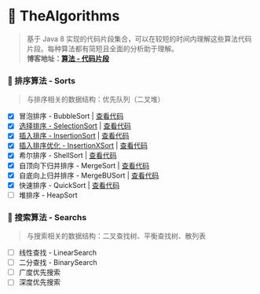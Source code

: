 # 🤔 TheAlgorithms
> 基于 Java 8 实现的代码片段集合，可以在较短的时间内理解这些算法代码片段。每种算法都有简短且全面的分析助于理解。<br/>**博客地址：[算法 - 代码片段](http://www.lxiaocode.com/%E7%AE%97%E6%B3%95%20-%20%E4%BB%A3%E7%A0%81%E7%89%87%E6%AE%B5/)** 

### 🦊 排序算法 - Sorts
> 与排序相关的数据结构：优先队列（二叉堆）

- [x] 冒泡排序 - BubbleSort | [查看代码](https://github.com/lxiaocode/TheAlgorithms/blob/main/src/main/java/com/lxiaocode/algorithms/sorts/BubbleSort.java)
- [x] [选择排序 - SelectionSort](https://github.com/lxiaocode/TheAlgorithms/blob/main/doc/sorts/SelectSort.md) | [查看代码](https://github.com/lxiaocode/TheAlgorithms/blob/main/src/main/java/com/lxiaocode/algorithms/sorts/SelectionSort.java)
- [x] [插入排序 - InsertionSort](https://github.com/lxiaocode/TheAlgorithms/blob/main/doc/sorts/InsertionSort.md) | [查看代码](https://github.com/lxiaocode/TheAlgorithms/blob/main/src/main/java/com/lxiaocode/algorithms/sorts/InsertionSort.java)
- [x] [插入排序优化 - InsertionXSort](https://github.com/lxiaocode/TheAlgorithms/blob/main/doc/sorts/InsertionSort.md) | [查看代码](https://github.com/lxiaocode/TheAlgorithms/blob/main/src/main/java/com/lxiaocode/algorithms/sorts/InsertionSortX.java)
- [x] 希尔排序 - ShellSort | [查看代码](https://github.com/lxiaocode/TheAlgorithms/blob/main/src/main/java/com/lxiaocode/algorithms/sorts/ShellSort.java)
- [x] 自顶向下归并排序 - MergeSort | [查看代码](https://github.com/lxiaocode/TheAlgorithms/blob/main/src/main/java/com/lxiaocode/algorithms/sorts/MergeSort.java)
- [x] 自底向上归并排序 - MergeBUSort | [查看代码](https://github.com/lxiaocode/TheAlgorithms/blob/main/src/main/java/com/lxiaocode/algorithms/sorts/MergeBUSort.java)
- [x] 快速排序 - QuickSort | [查看代码](https://github.com/lxiaocode/TheAlgorithms/blob/main/src/main/java/com/lxiaocode/algorithms/sorts/QuickSort.java)
- [ ] 堆排序 - HeapSort

### 🦁 搜索算法 - Searchs
> 与搜索相关的数据结构：二叉查找树、平衡查找树、散列表

- [ ] 线性查找 - LinearSearch
- [ ] 二分查找 - BinarySearch
- [ ] 广度优先搜索
- [ ] 深度优先搜索
